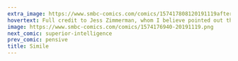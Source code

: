 ```yaml
---
extra_image: https://www.smbc-comics.com/comics/157417808120191119after.png
hovertext: Full credit to Jess Zimmerman, whom I believe pointed out the nature of this idea first!
image: https://www.smbc-comics.com/comics/1574176940-20191119.png
next_comic: superior-intelligence
prev_comic: pensive
title: Simile
---
```



